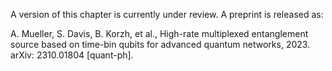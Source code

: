 A version of this chapter is currently under review. A preprint is released as:

<!-- Andrew Mueller, Samantha Davis, Boris Korzh, Raju Valivarthi, Andrew D. Beyer, Rahaf Youssef, Neil Sinclair, Matthew D. Shaw, & Maria Spiropulu. (2023). [High-rate multiplexed entanglement source based on time-bin qubits for advanced quantum networks](https://arxiv.org/abs/2310.01804). -->

A. Mueller, S. Davis, B. Korzh, et al., High-rate multiplexed entanglement source based on time-bin qubits for advanced quantum networks, 2023. arXiv: 2310.01804 \[quant-ph\].
